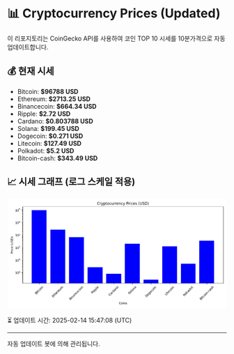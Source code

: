 
# 📊 Cryptocurrency Prices (Updated)

이 리포지토리는 CoinGecko API를 사용하여 코인 TOP 10 시세를 10분가격으로 자동 업데이트합니다.

## 💰 현재 시세
- Bitcoin: **$96788 USD**
- Ethereum: **$2713.25 USD**
- Binancecoin: **$664.34 USD**
- Ripple: **$2.72 USD**
- Cardano: **$0.803788 USD**
- Solana: **$199.45 USD**
- Dogecoin: **$0.271 USD**
- Litecoin: **$127.49 USD**
- Polkadot: **$5.2 USD**
- Bitcoin-cash: **$343.49 USD**

## 📈 시세 그래프 (로그 스케일 적용)
![Crypto Prices](crypto_prices.png)

⏳ 업데이트 시간: 2025-02-14 15:47:08 (UTC)

---
자동 업데이트 봇에 의해 관리됩니다.
